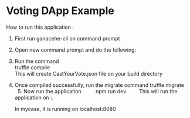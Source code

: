 # Voting DApp Example

How to run this application :
  1. First run ganacehe-cli on command prompt
  2. Open new command prompt and do the following:
  3. Run the command  
	truffle compile
    
    This will create CastYourVote.json file on your build directory
    
  4. Once compiled successfully, run the migrate command
	  truffle migrate
      
     5. Now run the application
          npm run dev
        
     This will run the application on <host>:<port>. 
     
     
     In mycase, it is running on localhost:8080
     
     
  
  
